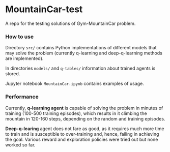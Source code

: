 # MountainCar-test
A repo for the testing solutions of Gym-MountainCar problem.

### How to use
Directory `src/` contains Python implementations of different models that may solve the problem (currently q-learning and deep-q-learning methods are implemented).

In directories `models/` and `q-tables/` information about trained agents is stored. 

Jupyter notebook `MountainCar.ipynb` contains examples of usage.

### Performance
Currently, **q-learning agent** is capable of solving the problem in minutes of training (100-500 training episodes), which results in it climbing the mountain in 120-160 steps, depending on the random and training episodes.

**Deep-q-learing** agent does not fare as good, as it requires much more time to train and is susceptible to over-training and, hence, failing in achieving the goal. Various reward and exploration policies were tried out but none worked so far.

